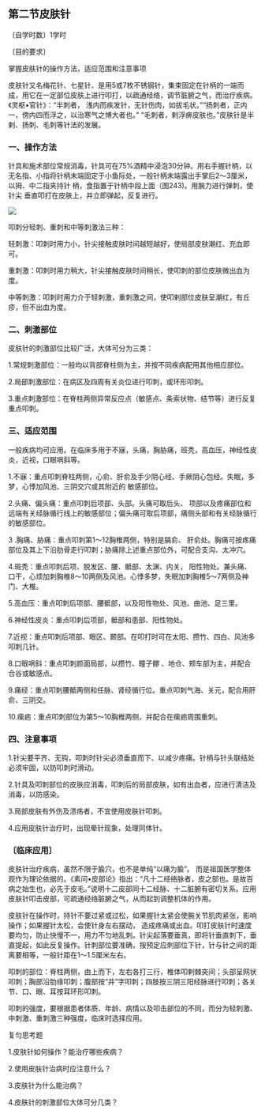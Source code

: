 ## 第二节皮肤针

〔自学时数〕1学时

〔目的要求〕

掌握皮肤针的操作方法，适应范围和注意事项

皮肤针又名梅花针、七星针、是用5或7枚不锈钢针，集束固定在针柄的一端而成，用它在一定部位皮肤上进行叩打，以疏通经络，调节脏腑之气，而治疗疾病。《灵枢•官针》：“半刺者， 浅内而疾发针，无针伤肉，如拔毛状。”“扬刺者，正内一，傍内四而浮之，以治寒气之博大者也。” “毛刺者，剌浮痹皮肤也。”皮肤针是半剌、扬刺、毛刺等针法的发展。

### 一、操作方法

针具和施术部位常规消毒，针具可在75%酒精中浸泡30分钟。用右手握针柄，以无名指、小指将针柄末端固定于小鱼际处，一般针柄末端露出手掌后2～3厘米，以拇、中二指夹持针 柄，食指置于针柄中段上面（图243)。用腕力进行弹刺，使针尖 垂直叩打在皮肤上，并立即弹起，反复进行。

![](img/图243.jpg)

叩刺分轻刺、重刺和中等刺激法三种：

轻刺激：叩刺时用力小，针尖接触皮肤时间越短越好，使局部皮肤潮红、充血即可。

重刺激：叩刺时用力稍大，针尖接触皮肤时间稍长，使叩刺的部位皮肤微出血为度。

中等刺激：叩刺时用力介于轻刺激，重刺激之间，使叩剌部位皮肤呈潮红，有丘疹，但不出血为度。

### 二、刺激部位

皮肤针的刺激部位比较广泛，大体可分为三类：

1.常规刺激部位：一般均以背部脊柱侧为主，并按不同疾病配用其他相应部位。

2.局部刺激部位：在病区及四周有关炎位进行叩刺，或环形叩刺。

3.重点刺激部位：在脊柱两侧异常反应点（敏感点、条索状物、结节等）进行反复重点叩刺。

### 三、适应范围

一般疾病均可应用。在临床多用于不寐，头痛，胸胁痛，班秃，高血压，神经性皮炎，近视，口眼㖞斜等。

1.不寐：重点叩刺脊柱两侧，心俞、肝俞及手少阴心经、手厥阴心包经。失眠，多梦，心悸加风池、三阴交穴或其附近的 敏感部位。

2.头痛、偏头痛：重点叩刺后项部、头部。头痛可取后头、 项部以及疼痛部位和远端有关经脉循行线上的敏感部位；偏头痛可取后项部，痛侧头部和有关经脉循行的敏感部位。

3 .胸痛、胁痛：重点叩刺第1～12胸椎两侧，特别是膈俞、 肝俞处。胸痛可按疼痛部位及其上下沿肋骨走行叩刺；胁痛除上述重点部位外，可配合支沟、太冲穴。

4.斑秃：重点叩刺后项、脱发区、腰、骶部、太渊、内关， 阳性物处。兼头痛、口干，心烦加刺胸椎8〜10两侧及风池。心悸多梦，失眠加刺胸椎5〜7两侧及神门、大椎。

5.高血压：重点叩刺后项部、腰骶部，以及阳性物处、风池、曲池、足三里。

6.神经性皮炎：重点叩刺后项部，骶部和患部、阳性物处。

7.近视：重点叩刺后项部、眼区、颞部。在叩打时可在太阳、攒竹、四白、风池多叩刺几针。

8.口眼㖞斜：重点叩刺颜面局部，以攒竹、瞳子髎  、地仓、颊车部为主，并配合合谷或敏感点。

9.痛经：重点叩刺腰骶两侧和任脉、肾经循行位。重点叩刺气海、关元，配合用肝俞、三阴交。

10.瘰疬：重点叩刺部位为第5〜10胸椎两侧，并配合在瘰疬周围重刺。

### 四、注意事项

1.针尖要平齐、无钩，叩刺时针尖必须垂直而下、以减少疼痛。针柄与针头联结处必须牢固，以防叩刺时滑动。

2.针具及叩刺部位的皮肤应消毒，叩刺后的局部皮肤，如有出血者，应进行清洁及消毒，以防感染。

3.局部皮肤有外伤及溃疡者，不宜使用皮肤针叩刺。

4.应用皮肤针治疗时，出现晕针现象，处理同体针。

### 〔临床应用〕

皮肤针治疗疾病，虽然不限于腧穴，也不是单纯“以痛为腧”。 而是祖国医学整体观作为理论依据的。《素问•皮部论》指出：“凡十二经络脉者，皮之部也。是故百病之始生也，必先于皮毛。”说明十二皮部同十二经脉、十二脏腑有密切关系。应用皮肤针叩击皮部，可疏通经络脏腑之气，从而起到调整机体的作用。

皮肤针在操作时，持针不要过紧或过松，如果握针太紧会使腕关节肌肉紧张，影响操作；如果握针太松，会使针身左右摆动， 造成疼痛或出血。叩打皮肤针时速度要均匀，防止快慢不一，用力不匀地乱刺。针尖起落要垂真，即将针垂直刺下，垂直提起，如此反复操作。针刺部位要准确，按预定应刺部位下针，针与针之间的距离要相等，一般针距在1～1.5厘米左右。

叩刺的部位：脊柱两侧，由上而下，左右各打三行，椎体叩剌棘突间；头部呈网状叩刺；胸部沿肋缘叩刺；腹部按“井”字叩刺；四肢按三阴三阳经脉进行叩刺；各关节、口、眼、耳按耳环形叩刺。

叩刺的强度，要根据患者体质、年龄、病情以及叩击部位的不同，而分为轻刺激、中刺激、重刺激三种强度，临床时选择应用。

复匀思考题

1.皮肤针如何操作？能治疗哪些疾病？

2.使用皮肤针治病时应注意什么？

3.皮肤针为什么能治病？

4.皮肤针的刺激部位大体可分几类？
